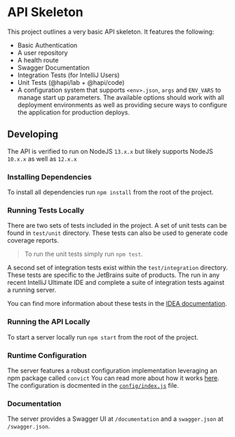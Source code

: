 # API Skeleton

This project outlines a very basic API skeleton.
It features the following:

- Basic Authentication
- A user repository
- A health route
- Swagger Documentation
- Integration Tests (for IntelliJ Users)
- Unit Tests (@hapi/lab + @hapi/code)
- A configuration system that supports `<env>.json`, `args` and `ENV_VARS` to manage start up parameters.
The available options should work with all deployment environments as well as providing secure ways to configure the application for production deploys.

## Developing

The API is verified to run on NodeJS `13.x.x` but likely supports NodeJS `10.x.x` as well as `12.x.x` 

### Installing Dependencies

To install all dependencies run `npm install` from the root of the project.

### Running Tests Locally

There are two sets of tests included in the project.
A set of unit tests can be found in `test/unit` directory.
These tests can also be used to generate code coverage reports.

> To run the unit tests simply run `npm test`.

A second set of integration tests exist within the `test/integration` directory.
These tests are specific to the JetBrains suite of products.
The run in any recent IntelliJ Ultimate IDE and complete a suite of integration tests against a running server.

You can find more information about these tests in the [IDEA documentation](https://www.jetbrains.com/help/idea/http-client-in-product-code-editor.html).

### Running the API Locally

To start a server locally run `npm start` from the root of the project.

### Runtime Configuration

The server features a robust configuration implementation leveraging an npm package called `convict`
You can read more about how it works [here](https://www.npmjs.com/package/convict).
The configuration is docmented in the [`config/index.js`](config/index.js) file.

### Documentation

The server provides a Swagger UI at `/documentation` and a `swagger.json` at `/swagger.json`.
